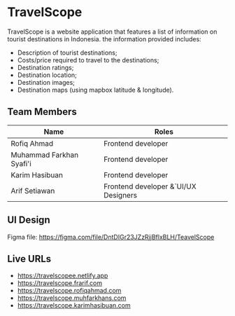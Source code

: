 # TravelScope

TravelScope is a website application that features a list of information on tourist destinations in Indonesia. the information provided includes:

- Description of tourist destinations;
- Costs/price required to travel to the destinations;
- Destination ratings;
- Destination location;
- Destination images;
- Destination maps (using mapbox latitude & longitude).

## Team Members

| Name                     | Roles                                |
| ------------------------ | ------------------------------------ |
| Rofiq Ahmad              | Frontend developer                   |
| Muhammad Farkhan Syafi'i | Frontend developer                   |
| Karim Hasibuan           | Frontend developer                   |
| Arif Setiawan            | Frontend developer &`UI/UX Designers |

## UI Design

Figma file: <https://figma.com/file/DntDIGr23JZzRjjBflxBLH/TeavelScope>

## Live URLs

- <https://travelscopee.netlify.app>
- <https://travelscope.frarif.com>
- <https://travelscope.rofiqahmad.com>
- <https://travelscope.muhfarkhans.com>
- <https://travelscope.karimhasibuan.com>
